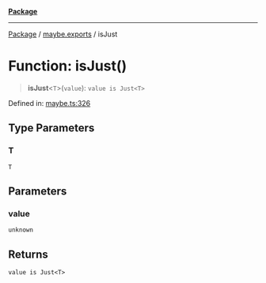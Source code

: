 [**Package**](../../README.md)

***

[Package](../../modules.md) / [maybe.exports](../README.md) / isJust

# Function: isJust()

> **isJust**\<`T`\>(`value`): `value is Just<T>`

Defined in: [maybe.ts:326](https://github.com/AlexXanderGrib/monads-io/blob/d65e47796764202dffd7314b61c2ea9cedbb26e8/src/maybe.ts#L326)

## Type Parameters

### T

`T`

## Parameters

### value

`unknown`

## Returns

`value is Just<T>`
